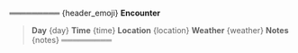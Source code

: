 ═════════
{header_emoji} **Encounter**

> **Day** {day}
> **Time** {time}
> **Location** {location}
> **Weather** {weather}
> **Notes** {notes}
═════════
